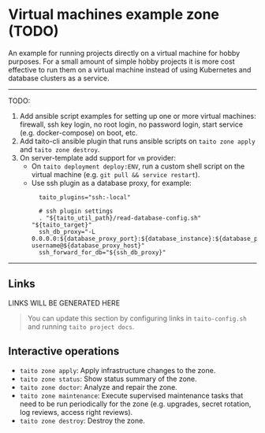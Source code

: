 # Virtual machines example zone (TODO)

An example for running projects directly on a virtual machine for hobby purposes. For a small amount of simple hobby projects it is more cost effective to run them on a virtual machine instead of using Kubernetes and database clusters as a service.

---

TODO:

1) Add ansible script examples for setting up one or more virtual machines: firewall, ssh key login, no root login, no password login, start service (e.g. docker-compose) on boot, etc.
2) Add taito-cli ansible plugin that runs ansible scripts on `taito zone apply` and `taito zone destroy`.
3) On server-template add support for `vm` provider:
   - On `taito deployment deploy:ENV`, run a custom shell script on the virtual machine (e.g. `git pull && service restart`).
   - Use ssh plugin as a database proxy, for example:
     ```
       taito_plugins="ssh:-local"

       # ssh plugin settings
       . "${taito_util_path}/read-database-config.sh" "${taito_target}"
       ssh_db_proxy="-L 0.0.0.0:${database_proxy_port}:${database_instance}:${database_port} username@${database_proxy_host}"
       ssh_forward_for_db="${ssh_db_proxy}"
     ```

---

## Links

[//]: # (GENERATED LINKS START)

LINKS WILL BE GENERATED HERE

[//]: # (GENERATED LINKS END)

> You can update this section by configuring links in `taito-config.sh` and running `taito project docs`.

## Interactive operations

* `taito zone apply`: Apply infrastructure changes to the zone.
* `taito zone status`: Show status summary of the zone.
* `taito zone doctor`: Analyze and repair the zone.
* `taito zone maintenance`: Execute supervised maintenance tasks that need to be run periodically for the zone (e.g. upgrades, secret rotation, log reviews, access right reviews).
* `taito zone destroy`: Destroy the zone.
